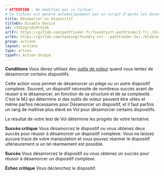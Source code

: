 ```yaml
---
# ATTENTION : Ne modifiez pas ce fichier
# Ce fichier est généré automatiquement par un script d'après les données du module Foundry VTT officiel et de sa traduction
title: Désamorcer un dispositif
titleEn: Disable Device
id: cYdz2grcOcRt4jk6
urlFr: https://gitlab.com/pathfinder-fr/foundryvtt-pathfinder2-fr/-/blob/master/data/actions/cYdz2grcOcRt4jk6.htm
urlEn: https://gitlab.com/hooking/foundry-vtt---pathfinder-2e/-/blob/master/packs/data/actions.db/disable-device.json
group: actions
layout: actions
type: action
typeFr: Action Unique
---
```

**Conditions** Vous devez utilisez des [outils de voleur](../equipment/outils-de-voleur.md) quand vous tentez de désamorcer certains dispositifs.

Cette action vous permet de désamorcer un piège ou un autre dispositif complexe. Souvent, un dispositif nécessite de nombreux succès avant de réussir à le désamorcer, en fonction de sa structure et de sa complexité. C’est le MJ qui détermine si des outils de voleur peuvent être utiles et même parfois nécessaires pour Désamorcer un dispositif, et il faut parfois un rang de maîtrise plus élevé en Vol pour désamorcer certains dispositifs.

Le résultat de votre test de Vol détermine les progrès de votre tentative.

**Succès critique** Vous désamorcez le dispositif ou vous obtenez deux succès pour réussir à désamorcer un dispositif complexe. Vous ne laissez aucune trace de votre manipulation et vous pouvez réarmer le dispositif ultérieurement si un tel réarmement est possible.

**Succès** Vous désamorcez le dispositif ou vous obtenez un succès pour réussir à désamorcer un dispositif complexe.

**Échec critique** Vous déclenchez le dispositif.


